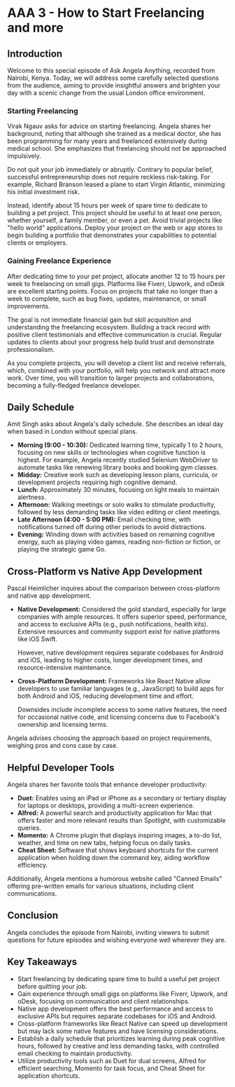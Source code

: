 # AAA 3 - How to Start Freelancing and more

## Introduction

Welcome to this special episode of Ask Angela Anything, recorded from Nairobi, Kenya. Today, we will address some carefully selected questions from the audience, aiming to provide insightful answers and brighten your day with a scenic change from the usual London office environment.

### Starting Freelancing

Virak Ngauv asks for advice on starting freelancing. Angela shares her background, noting that although she trained as a medical doctor, she has been programming for many years and freelanced extensively during medical school. She emphasizes that freelancing should not be approached impulsively.

Do not quit your job immediately or abruptly. Contrary to popular belief, successful entrepreneurship does not require reckless risk-taking. For example, Richard Branson leased a plane to start Virgin Atlantic, minimizing his initial investment risk.

Instead, identify about 15 hours per week of spare time to dedicate to building a pet project. This project should be useful to at least one person, whether yourself, a family member, or even a pet. Avoid trivial projects like "hello world" applications. Deploy your project on the web or app stores to begin building a portfolio that demonstrates your capabilities to potential clients or employers.

### Gaining Freelance Experience

After dedicating time to your pet project, allocate another 12 to 15 hours per week to freelancing on small gigs. Platforms like Fiverr, Upwork, and oDesk are excellent starting points. Focus on projects that take no longer than a week to complete, such as bug fixes, updates, maintenance, or small improvements.

The goal is not immediate financial gain but skill acquisition and understanding the freelancing ecosystem. Building a track record with positive client testimonials and effective communication is crucial. Regular updates to clients about your progress help build trust and demonstrate professionalism.

As you complete projects, you will develop a client list and receive referrals, which, combined with your portfolio, will help you network and attract more work. Over time, you will transition to larger projects and collaborations, becoming a fully-fledged freelance developer.

## Daily Schedule

Amit Singh asks about Angela's daily schedule. She describes an ideal day when based in London without special plans.

- **Morning (9:00 - 10:30):** Dedicated learning time, typically 1 to 2 hours, focusing on new skills or technologies when cognitive function is highest. For example, Angela recently studied Selenium WebDriver to automate tasks like renewing library books and booking gym classes.
- **Midday:** Creative work such as developing lesson plans, curricula, or development projects requiring high cognitive demand.
- **Lunch:** Approximately 30 minutes, focusing on light meals to maintain alertness.
- **Afternoon:** Walking meetings or solo walks to stimulate productivity, followed by less demanding tasks like video editing or client meetings.
- **Late Afternoon (4:00 - 5:00 PM):** Email checking time, with notifications turned off during other periods to avoid distractions.
- **Evening:** Winding down with activities based on remaining cognitive energy, such as playing video games, reading non-fiction or fiction, or playing the strategic game Go.

## Cross-Platform vs Native App Development

Pascal Heimlicher inquires about the comparison between cross-platform and native app development.

- **Native Development:** Considered the gold standard, especially for large companies with ample resources. It offers superior speed, performance, and access to exclusive APIs (e.g., push notifications, health kits). Extensive resources and community support exist for native platforms like iOS Swift.

  However, native development requires separate codebases for Android and iOS, leading to higher costs, longer development times, and resource-intensive maintenance.

- **Cross-Platform Development:** Frameworks like React Native allow developers to use familiar languages (e.g., JavaScript) to build apps for both Android and iOS, reducing development time and effort.

  Downsides include incomplete access to some native features, the need for occasional native code, and licensing concerns due to Facebook's ownership and licensing terms.

Angela advises choosing the approach based on project requirements, weighing pros and cons case by case.

## Helpful Developer Tools

Angela shares her favorite tools that enhance developer productivity:

- **Duet:** Enables using an iPad or iPhone as a secondary or tertiary display for laptops or desktops, providing a multi-screen experience.
- **Alfred:** A powerful search and productivity application for Mac that offers faster and more relevant results than Spotlight, with customizable queries.
- **Momento:** A Chrome plugin that displays inspiring images, a to-do list, weather, and time on new tabs, helping focus on daily tasks.
- **Cheat Sheet:** Software that shows keyboard shortcuts for the current application when holding down the command key, aiding workflow efficiency.

Additionally, Angela mentions a humorous website called "Canned Emails" offering pre-written emails for various situations, including client communications.

## Conclusion

Angela concludes the episode from Nairobi, inviting viewers to submit questions for future episodes and wishing everyone well wherever they are.

## Key Takeaways

- Start freelancing by dedicating spare time to build a useful pet project before quitting your job.
- Gain experience through small gigs on platforms like Fiverr, Upwork, and oDesk, focusing on communication and client relationships.
- Native app development offers the best performance and access to exclusive APIs but requires separate codebases for iOS and Android.
- Cross-platform frameworks like React Native can speed up development but may lack some native features and have licensing considerations.
- Establish a daily schedule that prioritizes learning during peak cognitive hours, followed by creative and less demanding tasks, with controlled email checking to maintain productivity.
- Utilize productivity tools such as Duet for dual screens, Alfred for efficient searching, Momento for task focus, and Cheat Sheet for application shortcuts.
